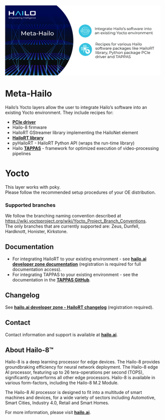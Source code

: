 <p align="left">
  <img src=".meta_hailo.png" />
</p>


# Meta-Hailo #

Hailo’s Yocto layers allow the user to integrate Hailo’s software into an existing Yocto environment. They include recipes
for:
- [**PCIe driver**](https://github.com/hailo-ai/hailort-drivers)
- Hailo-8 firmware
- HailoRT GStreamer library implementing the HailoNet element
- [**HailoRT library**](https://github.com/hailo-ai/hailort)
- pyHailoRT - HailoRT Python API (wraps the run-time library)
- Hailo [**TAPPAS**](https://github.com/hailo-ai/tappas) - framework for optimized execution of video-processing pipelines

# Yocto #

This layer works with poky. \
Please follow the recommended setup procedures of your OE distribution.

### Supported branches

We follow the branching naming convention described at https://wiki.yoctoproject.org/wiki/Yocto_Project_Branch_Conventions. \
The only branches that are currently supported are: Zeus, Dunfell, Hardknott, Honister, Kirkstone.

## Documentation

- For integrating HailoRT to your existing environment - see [**hailo.ai developer zone documentation**](https://hailo.ai/developer-zone/documentation/hailort/latest?sp_referrer=yocto/yocto.html#integrating-to-an-existing-yocto-environment) (registration is required for  full documentation access).
- For integrating TAPPAS to your existing environment - see the documentation in the [**TAPPAS GitHub**](https://github.com/hailo-ai/tappas/blob/master/docs/installation/yocto.rst).

## Changelog

See [**hailo.ai developer zone - HailoRT changelog**](https://hailo.ai/developer-zone/documentation/hailort/latest/?sp_referrer=changelog/changelog.html) (registration required).

## Contact

Contact information and support is available at [**hailo.ai**](https://hailo.ai/contact-us/).

## About Hailo-8™

Hailo-8 is a deep learning processor for edge devices. The Hailo-8 provides groundbraking efficiency for neural network deployment.
The Hailo-8 edge AI processor, featuring up to 26 tera-operations per second (TOPS), significantly outperforms all other edge processors.
Hailo-8 is available in various form-factors, including the Hailo-8 M.2 Module.

The Hailo-8 AI processor is designed to fit into a multitude of smart machines and devices, for a wide variety of sectors including Automotive, Smart Cities, Industry 4.0,
Retail and Smart Homes.

For more information, please visit [**hailo.ai**](https://hailo.ai/).
